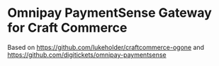 # Omnipay PaymentSense Gateway for Craft Commerce

Based on https://github.com/lukeholder/craftcommerce-ogone and https://github.com/digitickets/omnipay-paymentsense
